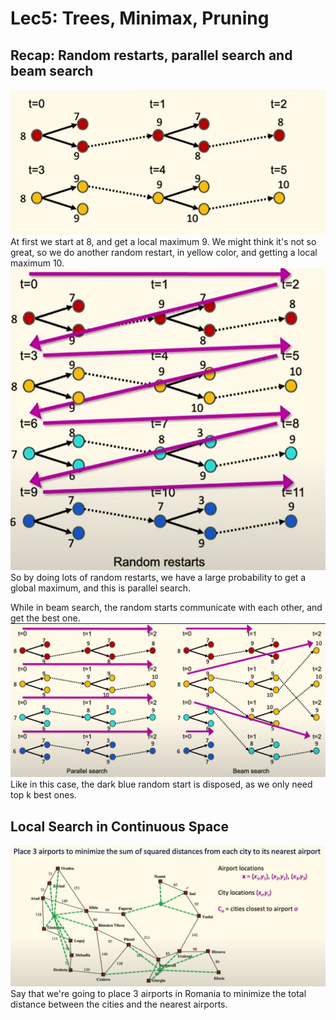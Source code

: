 # Lec5: Trees, Minimax, Pruning
## Recap: Random restarts, parallel search and beam search
![1759593680516](image/lec5/1759593680516.png)
At first we start at 8, and get a local maximum 9.
We might think it's not so great, so we do another random restart, in yellow color, and getting a local maximum 10.
![1759593757496](image/lec5/1759593757496.png)
So by doing lots of random restarts, we have a large probability to get a global maximum, and this is parallel search.

While in beam search, the random starts communicate with each other, and get the best one.
![1759593968064](image/lec5/1759593968064.png)
Like in this case, the dark blue random start is disposed, as we only need top k best ones.

## Local Search in Continuous Space
![1759595167630](image/lec5/1759595167630.png)
Say that we're going to place 3 airports in Romania to minimize the total distance between the cities and the nearest airports.

